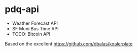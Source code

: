 # pdq-api

- Weather Forecast API
- SF Muni Bus Time API
- TODO: Bitcoin API

Based on the excellent https://github.com/dbalas/koalerplate
